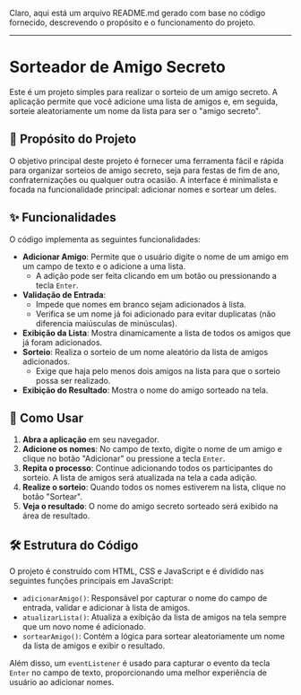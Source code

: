 Claro, aqui está um arquivo README.md gerado com base no código fornecido, descrevendo o propósito e o funcionamento do projeto.

---

# Sorteador de Amigo Secreto

Este é um projeto simples para realizar o sorteio de um amigo secreto. A aplicação permite que você adicione uma lista de amigos e, em seguida, sorteie aleatoriamente um nome da lista para ser o "amigo secreto".

## 🎯 Propósito do Projeto

O objetivo principal deste projeto é fornecer uma ferramenta fácil e rápida para organizar sorteios de amigo secreto, seja para festas de fim de ano, confraternizações ou qualquer outra ocasião. A interface é minimalista e focada na funcionalidade principal: adicionar nomes e sortear um deles.

## ✨ Funcionalidades

O código implementa as seguintes funcionalidades:

- **Adicionar Amigo**: Permite que o usuário digite o nome de um amigo em um campo de texto e o adicione a uma lista.
  - A adição pode ser feita clicando em um botão ou pressionando a tecla `Enter`.
- **Validação de Entrada**:
  - Impede que nomes em branco sejam adicionados à lista.
  - Verifica se um nome já foi adicionado para evitar duplicatas (não diferencia maiúsculas de minúsculas).
- **Exibição da Lista**: Mostra dinamicamente a lista de todos os amigos que já foram adicionados.
- **Sorteio**: Realiza o sorteio de um nome aleatório da lista de amigos adicionados.
  - Exige que haja pelo menos dois amigos na lista para que o sorteio possa ser realizado.
- **Exibição do Resultado**: Mostra o nome do amigo sorteado na tela.

## 🚀 Como Usar

1.  **Abra a aplicação** em seu navegador.
2.  **Adicione os nomes**: No campo de texto, digite o nome de um amigo e clique no botão "Adicionar" ou pressione a tecla `Enter`.
3.  **Repita o processo**: Continue adicionando todos os participantes do sorteio. A lista de amigos será atualizada na tela a cada adição.
4.  **Realize o sorteio**: Quando todos os nomes estiverem na lista, clique no botão "Sortear".
5.  **Veja o resultado**: O nome do amigo secreto sorteado será exibido na área de resultado.

## 🛠️ Estrutura do Código

O projeto é construído com HTML, CSS e JavaScript e é dividido nas seguintes funções principais em JavaScript:

- `adicionarAmigo()`: Responsável por capturar o nome do campo de entrada, validar e adicionar à lista de amigos.
- `atualizarLista()`: Atualiza a exibição da lista de amigos na tela sempre que um novo nome é adicionado.
- `sortearAmigo()`: Contém a lógica para sortear aleatoriamente um nome da lista de amigos e exibir o resultado.

Além disso, um `eventListener` é usado para capturar o evento da tecla `Enter` no campo de texto, proporcionando uma melhor experiência de usuário ao adicionar nomes.
